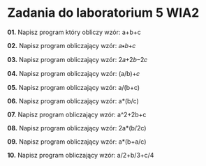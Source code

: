 # Zadania do laboratorium 5 WIA2

**01.** Napisz program który obliczy wzór: a+b+c

**02.** Napisz program obliczający wzór: 𝑎∗𝑏+𝑐

**03.** Napisz program obliczający wzór: 2𝑎+2𝑏−2𝑐

**04.** Napisz program obliczający wzór: (a/b)+𝑐

**05.** Napisz program obliczający wzór: a/(b+c)

**06.** Napisz program obliczający wzór: a*(b/c)

**07.** Napisz program obliczający wzór: a^2+2b+c

**08.** Napisz program obliczający wzór: 2a*(b/2c)

**09.** Napisz program obliczający wzór: a*(b+a/c)

**10.** Napisz program obliczający wzór: a/2+b/3+c/4


